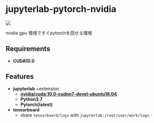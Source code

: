 # jupyterlab-pytorch-nvidia

<a href='https://hub.docker.com/r/syunyooo/pytorch-nvidia-jupyterlab'> ![](https://img.shields.io/docker/cloud/build/syunyooo/pytorch-nvidia-jupyterlab.svg?logo=docker&logoColor=white&style=for-the-badge)</a>

nvidia gpu 環境ですぐpytorchを回せる環境

## Requirements

- **CUDA10.0**

## Features

- **jupyterlab** +extension
  - **[nvidia/cuda:10.0-cudnn7-devel-ubuntu16.04](https://hub.docker.com/r/nvidia/cuda)**
  - **Python3.7**
  - **Pytorch(latest)**
- **tensorboard**
    - share `tensorboard/logs`  with  `jupyterlab:/root/user/work/logs`

